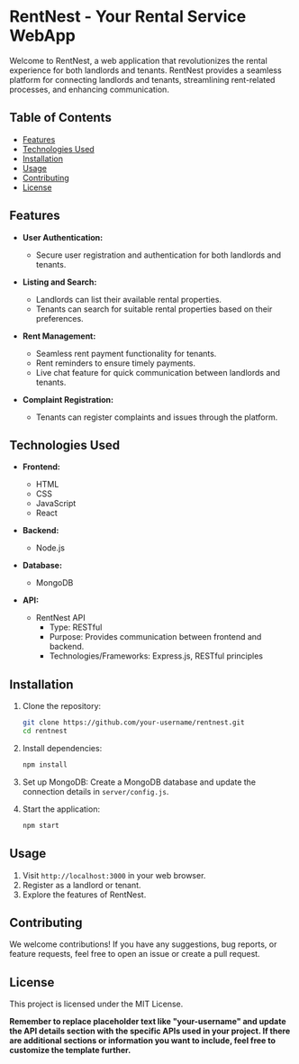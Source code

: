 # RentNest - Your Rental Service WebApp

Welcome to RentNest, a web application that revolutionizes the rental experience for both landlords and tenants. RentNest provides a seamless platform for connecting landlords and tenants, streamlining rent-related processes, and enhancing communication.

## Table of Contents
- [Features](#features)
- [Technologies Used](#technologies-used)
- [Installation](#installation)
- [Usage](#usage)
- [Contributing](#contributing)
- [License](#license)

## Features

- **User Authentication:**
  - Secure user registration and authentication for both landlords and tenants.

- **Listing and Search:**
  - Landlords can list their available rental properties.
  - Tenants can search for suitable rental properties based on their preferences.

- **Rent Management:**
  - Seamless rent payment functionality for tenants.
  - Rent reminders to ensure timely payments.
  - Live chat feature for quick communication between landlords and tenants.

- **Complaint Registration:**
  - Tenants can register complaints and issues through the platform.

## Technologies Used

- **Frontend:**
  - HTML
  - CSS
  - JavaScript
  - React

- **Backend:**
  - Node.js

- **Database:**
  - MongoDB

- **API:**
  - RentNest API
    - Type: RESTful
    - Purpose: Provides communication between frontend and backend.
    - Technologies/Frameworks: Express.js, RESTful principles

## Installation

1. Clone the repository:
   
   ```bash
   git clone https://github.com/your-username/rentnest.git
   cd rentnest

 2. Install dependencies:

     ```bash
     npm install
3. Set up MongoDB:
   Create a MongoDB database and update the connection details in `server/config.js`.

4. Start the application:

   ```bash
   npm start

## Usage

1. Visit `http://localhost:3000` in your web browser.
2. Register as a landlord or tenant.
3. Explore the features of RentNest.

## Contributing
We welcome contributions! If you have any suggestions, bug reports, or feature requests, feel free to open an issue or create a pull request.

## License
This project is licensed under the MIT License.

**Remember to replace placeholder text like "your-username" and update the API details section with the specific APIs used in your project. If there are additional sections or information you want to include, feel free to customize the template further.**

